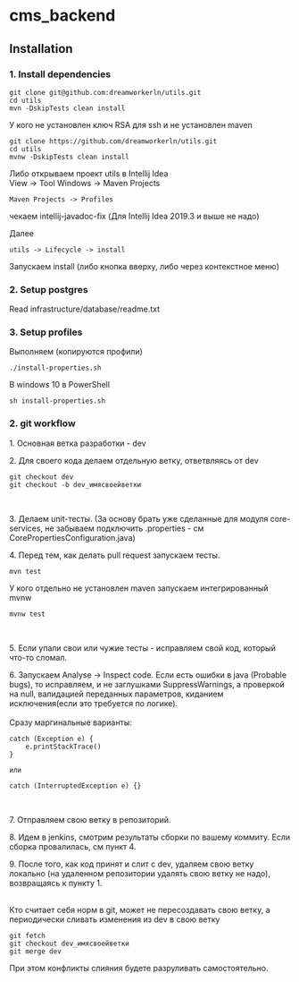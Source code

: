 # cms_backend

## Installation

### 1. Install dependencies 
```
git clone git@github.com:dreamworkerln/utils.git
cd utils
mvn -DskipTests clean install
```

У кого не установлен ключ RSA для ssh и не установлен maven  
```
git clone https://github.com/dreamworkerln/utils.git
cd utils
mvnw -DskipTests clean install
```
Либо открываем проект utils в Intellij Idea  
View -> Tool Windows -> Maven Projects
``` 
Maven Projects -> Profiles
```    
чекаем intellij-javadoc-fix (Для Intellij Idea 2019.3 и выше не надо) 

Далее 
```   
utils -> Lifecycle -> install
``` 
Запускаем install (либо кнопка вверху, либо через контекстное меню)                   


### 2. Setup postgres
Read  infrastructure/database/readme.txt 


### 3. Setup profiles
Выполняем (копируются профили)
```
./install-properties.sh
```
В windows 10 в PowerShell  
```
sh install-properties.sh
```

### 2. git workflow

1\. Основная ветка разработки - dev
<br>

2\. Для своего кода делаем отдельную ветку, ответвляясь от dev  
```
git checkout dev
git checkout -b dev_имясвоейветки
```
<br>

3\. Делаем unit-тесты.
(За основу брать уже сделанные для модуля core-services, не забываем подключить .properties -
см CorePropertiesConfiguration.java)
<br> 
 
4\. Перед тем, как делать pull request запускаем тесты.
```
mvn test
``` 
У кого отдельно не установлен maven запускаем интегрированный mvnw
```
mvnw test
```
<br>

5\. Если упали свои или чужие тесты - исправляем свой код, 
который что-то сломал.
<br>

6\. Запускаем Analyse -> Inspect code. Если есть ошибки в java
(Probable bugs), то исправляем, и не заглушками SuppressWarnings, 
а проверкой на null, валидацией переданных параметров, 
киданием исключения(если это требуется по логике).<br><br>
Сразу маргинальные варианты:
``` 
catch (Exception e) {
    e.printStackTrace()
}

или

catch (InterruptedException e) {} 
```
<br>

7\. Отправляем свою ветку в репозиторий.
<br>

8\. Идем в jenkins, смотрим результаты сборки по вашему коммиту.
Если сборка провалилась, см пункт 4.
<br>

9\. После того, как код принят и слит с dev, удаляем свою ветку локально
(на удаленном репозитории удалять свою ветку не надо), 
возвращаясь к пункту 1\.
<br>
<br>

Кто считает себя норм в git, может не пересоздавать свою ветку, 
а периодически сливать изменения из dev в свою ветку
```
git fetch
git checkout dev_имясвоейветки
git merge dev
```
При этом конфликты слияния будете разруливать самостоятельно. 
